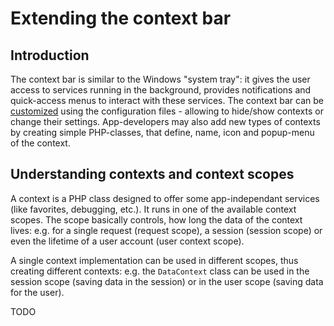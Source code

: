 # Extending the context bar

## Introduction

The context bar is similar to the Windows "system tray": it gives the user access to services running in the background, provides notifications and quick-access menus to interact with these services. The context bar can be [customized](../../Administration/Configuration/Customizing_the_context_bar.md) using the configuration files - allowing to hide/show contexts or change their settings. App-developers may also add new types of contexts by creating simple PHP-classes, that define, name, icon and popup-menu of the context.

## Understanding contexts and context scopes

A context is a PHP class designed to offer some app-independant services (like favorites, debugging, etc.). It runs in one of the available context scopes. The scope basically controls, how long the data of the context lives: e.g. for a single request (request scope), a session (session scope) or even the lifetime of a user account (user context scope).

A single context implementation can be used in different scopes, thus creating different contexts: e.g. the `DataContext` class can be used in the session scope (saving data in the session) or in the user scope (saving data for the user).

TODO